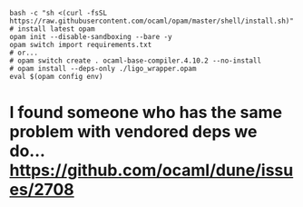 ```
bash -c "sh <(curl -fsSL https://raw.githubusercontent.com/ocaml/opam/master/shell/install.sh)" # install latest opam
opam init --disable-sandboxing --bare -y 
opam switch import requirements.txt
# or...
# opam switch create . ocaml-base-compiler.4.10.2 --no-install
# opam install --deps-only ./ligo_wrapper.opam
eval $(opam config env)
```
# I found someone who has the same problem with vendored deps we do... https://github.com/ocaml/dune/issues/2708
